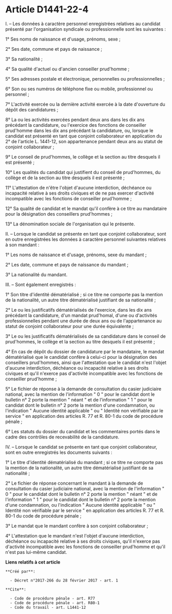 # Article D1441-22-4

I. – Les données à caractère personnel enregistrées relatives au candidat présenté par l'organisation syndicale ou
professionnelle sont les suivantes : 

1° Ses noms de naissance et d'usage, prénoms, sexe ; 

2° Ses date, commune et pays de naissance ; 

3° Sa nationalité ; 

4° Sa qualité d'actuel ou d'ancien conseiller prud'homme ; 

5° Ses adresses postale et électronique, personnelles ou professionnelles ; 

6° Son ou ses numéros de téléphone fixe ou mobile, professionnel ou personnel ; 

7° L'activité exercée ou la dernière activité exercée à la date d'ouverture du dépôt des candidatures ; 

8° La ou les activités exercées pendant deux ans dans les dix ans précédant la candidature, ou l'exercice des fonctions de
conseiller prud'homme dans les dix ans précédant la candidature, ou, lorsque le candidat est présenté en tant que conjoint
collaborateur en application du 2° de l'article L. 1441-12, son appartenance pendant deux ans au statut de conjoint
collaborateur ; 

9° Le conseil de prud'hommes, le collège et la section au titre desquels il est présenté ; 

10° Les qualités du candidat qui justifient du conseil de prud'hommes, du collège et de la section au titre desquels il est
présenté ; 

11° L'attestation de n'être l'objet d'aucune interdiction, déchéance ou incapacité relative à ses droits civiques et de ne
pas exercer d'activité incompatible avec les fonctions de conseiller prud'homme ; 

12° Sa qualité de candidat et le mandat qu'il confère à ce titre au mandataire pour la désignation des conseillers
prud'hommes ; 

13° La dénomination sociale de l'organisation qui le présente. 

II. – Lorsque le candidat se présente en tant que conjoint collaborateur, sont en outre enregistrées les données à caractère
personnel suivantes relatives à son mandant : 

1° Les noms de naissance et d'usage, prénoms, sexe du mandant ; 

2° Les date, commune et pays de naissance du mandant ; 

3° La nationalité du mandant. 

III. – Sont également enregistrés : 

1° Son titre d'identité dématérialisé ; si ce titre ne comporte pas la mention de la nationalité, un autre titre
dématérialisé justifiant de sa nationalité ; 

2° Le ou les justificatifs dématérialisés de l'exercice, dans les dix ans précédant la candidature, d'un mandat prud'homal,
d'une ou d'activités professionnelles pendant une durée de deux ans ou de l'appartenance au statut de conjoint collaborateur
pour une durée équivalente ; 

3° Le ou les justificatifs dématérialisés de sa candidature dans le conseil de prud'hommes, le collège et la section au titre
desquels il est présenté ; 

4° En cas de dépôt du dossier de candidature par le mandataire, le mandat dématérialisé que le candidat confère à celui-ci
pour la désignation des conseillers prud'hommes, ainsi que l'attestation que le candidat n'est l'objet d'aucune interdiction,
déchéance ou incapacité relative à ses droits civiques et qu'il n'exerce pas d'activité incompatible avec les fonctions de
conseiller prud'homme ; 

5° Le fichier de réponse à la demande de consultation du casier judiciaire national, avec la mention de l'information " 0 "
pour le candidat dont le bulletin n° 2 porte la mention " néant " et de l'information " 1 " pour le candidat dont le bulletin
n° 2 porte la mention d'une condamnation, ou l'indication " Aucune identité applicable " ou " Identité non vérifiable par le
service " en application des articles R. 77 et R. 80-1 du code de procédure pénale ; 

6° Les statuts du dossier du candidat et les commentaires portés dans le cadre des contrôles de recevabilité de la
candidature. 

IV. – Lorsque le candidat se présente en tant que conjoint collaborateur, sont en outre enregistrés les documents suivants : 

1° Le titre d'identité dématérialisé du mandant ; si ce titre ne comporte pas la mention de la nationalité, un autre titre
dématérialisé justifiant de sa nationalité ; 

2° Le fichier de réponse concernant le mandant à la demande de consultation du casier judiciaire national, avec la mention de
l'information " 0 " pour le candidat dont le bulletin n° 2 porte la mention " néant " et de l'information " 1 " pour le
candidat dont le bulletin n° 2 porte la mention d'une condamnation, ou l'indication " Aucune identité applicable " ou "
Identité non vérifiable par le service " en application des articles R. 77 et R. 80-1 du code de procédure pénale ; 

3° Le mandat que le mandant confère à son conjoint collaborateur ; 

4° L'attestation que le mandant n'est l'objet d'aucune interdiction, déchéance ou incapacité relative à ses droits civiques,
qu'il n'exerce pas d'activité incompatible avec les fonctions de conseiller prud'homme et qu'il n'est pas lui-même candidat.

**Liens relatifs à cet article**

	**Créé par**:

	  - Décret n°2017-266 du 28 février 2017 - art. 1

	**Cite**:

	  - Code de procédure pénale - art. R77
	  - Code de procédure pénale - art. R80-1
	  - Code du travail - art. L1441-12
